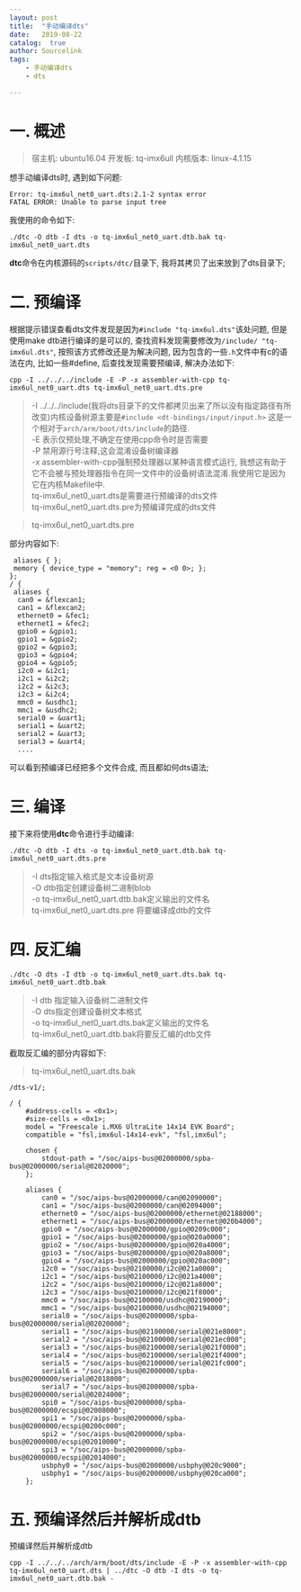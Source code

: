 ```yaml
---
layout: post
title:  "手动编译dts"
date:   2019-08-22
catalog:  true
author: Sourcelink
tags:
    - 手动编译dts
    - dts

---
```


# 一. 概述

> 宿主机: ubuntu16.04
> 开发板: tq-imx6ull
> 内核版本: linux-4.1.15

想手动编译dts时, 遇到如下问题:  

```
Error: tq-imx6ul_net0_uart.dts:2.1-2 syntax error
FATAL ERROR: Unable to parse input tree
```

我使用的命令如下:

```
./dtc -O dtb -I dts -o tq-imx6ul_net0_uart.dtb.bak tq-imx6ul_net0_uart.dts
```


**dtc**命令在内核源码的`scripts/dtc/`目录下, 我将其拷贝了出来放到了dts目录下;  


# 二. 预编译

根据提示错误查看dts文件发现是因为`#include "tq-imx6ul.dts"`该处问题, 但是使用make dtb进行编译的是可以的, 查找资料发现需要修改为`/include/ "tq-imx6ul.dts"`, 按照该方式修改还是为解决问题, 因为包含的一些`.h`文件中有c的语法在内, 比如一些#define, 后查找发现需要预编译, 解决办法如下:  

```
cpp -I ../../../include -E -P -x assembler-with-cpp tq-imx6ul_net0_uart.dts tq-imx6ul_net0_uart.dts.pre
```

> -I ../../../include(我将dts目录下的文件都拷贝出来了所以没有指定路径有所改变)内核设备树源主要是`#include <dt-bindings/input/input.h>` 这是一个相对于`arch/arm/boot/dts/include`的路径.  
> -E 表示仅预处理,不确定在使用cpp命令时是否需要   
> -P 禁用源行号注释,这会混淆设备树编译器   
> -x assembler-with-cpp强制预处理器以某种语言模式运行, 我想这有助于它不会被与预处理器指令在同一文件中的设备树语法混淆.我使用它是因为它在内核Makefile中.  
> tq-imx6ul_net0_uart.dts是需要进行预编译的dts文件  
> tq-imx6ul_net0_uart.dts.pre为预编译完成的dts文件  


> tq-imx6ul_net0_uart.dts.pre

部分内容如下:  

```
 aliases { };
 memory { device_type = "memory"; reg = <0 0>; };
};
/ {
 aliases {
  can0 = &flexcan1;
  can1 = &flexcan2;
  ethernet0 = &fec1;
  ethernet1 = &fec2;
  gpio0 = &gpio1;
  gpio1 = &gpio2;
  gpio2 = &gpio3;
  gpio3 = &gpio4;
  gpio4 = &gpio5;
  i2c0 = &i2c1;
  i2c1 = &i2c2;
  i2c2 = &i2c3;
  i2c3 = &i2c4;
  mmc0 = &usdhc1;
  mmc1 = &usdhc2;
  serial0 = &uart1;
  serial1 = &uart2;
  serial2 = &uart3;
  serial3 = &uart4;
  ....
```

可以看到预编译已经把多个文件合成, 而且都如何dts语法;  

# 三. 编译  

接下来将使用**dtc**命令进行手动编译:  

```
./dtc -O dtb -I dts -o tq-imx6ul_net0_uart.dtb.bak tq-imx6ul_net0_uart.dts.pre
```

> -I dts指定输入格式是文本设备树源  
> -O dtb指定创建设备树二进制blob  
> -o tq-imx6ul_net0_uart.dtb.bak定义输出的文件名  
> tq-imx6ul_net0_uart.dts.pre 将要编译成dtb的文件  


# 四. 反汇编

```
./dtc -O dts -I dtb -o tq-imx6ul_net0_uart.dts.bak tq-imx6ul_net0_uart.dtb.bak
```

> -I dtb 指定输入设备树二进制文件  
> -O dts指定创建设备树文本格式  
> -o tq-imx6ul_net0_uart.dts.bak定义输出的文件名  
>  tq-imx6ul_net0_uart.dtb.bak将要反汇编的dtb文件  


截取反汇编的部分内容如下:

> tq-imx6ul_net0_uart.dts.bak  

```
/dts-v1/;

/ {
	#address-cells = <0x1>;
	#size-cells = <0x1>;
	model = "Freescale i.MX6 UltraLite 14x14 EVK Board";
	compatible = "fsl,imx6ul-14x14-evk", "fsl,imx6ul";

	chosen {
		stdout-path = "/soc/aips-bus@02000000/spba-bus@02000000/serial@02020000";
	};

	aliases {
		can0 = "/soc/aips-bus@02000000/can@02090000";
		can1 = "/soc/aips-bus@02000000/can@02094000";
		ethernet0 = "/soc/aips-bus@02000000/ethernet@02188000";
		ethernet1 = "/soc/aips-bus@02000000/ethernet@020b4000";
		gpio0 = "/soc/aips-bus@02000000/gpio@0209c000";
		gpio1 = "/soc/aips-bus@02000000/gpio@020a0000";
		gpio2 = "/soc/aips-bus@02000000/gpio@020a4000";
		gpio3 = "/soc/aips-bus@02000000/gpio@020a8000";
		gpio4 = "/soc/aips-bus@02000000/gpio@020ac000";
		i2c0 = "/soc/aips-bus@02100000/i2c@021a0000";
		i2c1 = "/soc/aips-bus@02100000/i2c@021a4000";
		i2c2 = "/soc/aips-bus@02100000/i2c@021a8000";
		i2c3 = "/soc/aips-bus@02100000/i2c@021f8000";
		mmc0 = "/soc/aips-bus@02100000/usdhc@02190000";
		mmc1 = "/soc/aips-bus@02100000/usdhc@02194000";
		serial0 = "/soc/aips-bus@02000000/spba-bus@02000000/serial@02020000";
		serial1 = "/soc/aips-bus@02100000/serial@021e8000";
		serial2 = "/soc/aips-bus@02100000/serial@021ec000";
		serial3 = "/soc/aips-bus@02100000/serial@021f0000";
		serial4 = "/soc/aips-bus@02100000/serial@021f4000";
		serial5 = "/soc/aips-bus@02100000/serial@021fc000";
		serial6 = "/soc/aips-bus@02000000/spba-bus@02000000/serial@02018000";
		serial7 = "/soc/aips-bus@02000000/spba-bus@02000000/serial@02024000";
		spi0 = "/soc/aips-bus@02000000/spba-bus@02000000/ecspi@02008000";
		spi1 = "/soc/aips-bus@02000000/spba-bus@02000000/ecspi@0200c000";
		spi2 = "/soc/aips-bus@02000000/spba-bus@02000000/ecspi@02010000";
		spi3 = "/soc/aips-bus@02000000/spba-bus@02000000/ecspi@02014000";
		usbphy0 = "/soc/aips-bus@02000000/usbphy@020c9000";
		usbphy1 = "/soc/aips-bus@02000000/usbphy@020ca000";
	};
```

# 五. 预编译然后并解析成dtb

预编译然后并解析成dtb

```
cpp -I ../../../arch/arm/boot/dts/include -E -P -x assembler-with-cpp tq-imx6ul_net0_uart.dts | ../dtc -O dtb -I dts -o tq-imx6ul_net0_uart.dtb.bak -
```
